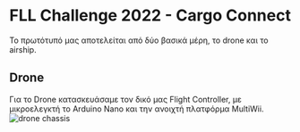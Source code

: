 # FLL Challenge 2022 - Cargo Connect

Το πρωτότυπό μας αποτελείται από δύο βασικά μέρη, το drone και το airship. 

## Drone
Για το Drone κατασκευάσαμε τον δικό μας Flight Controller, με μικροελεγκτή το Arduino Nano και την ανοιχτή πλατφόρμα MultiWii. 
![drone chassis]()

